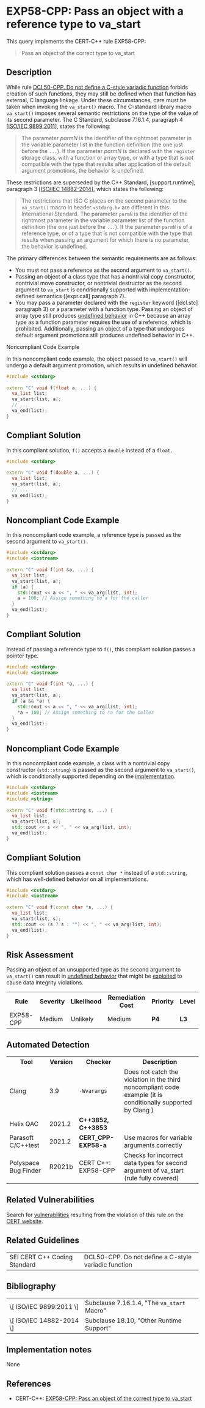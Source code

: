 # EXP58-CPP: Pass an object with a reference type to va_start

This query implements the CERT-C++ rule EXP58-CPP:

> Pass an object of the correct type to va_start


## Description

While rule [DCL50-CPP. Do not define a C-style variadic function](https://wiki.sei.cmu.edu/confluence/display/cplusplus/DCL50-CPP.+Do+not+define+a+C-style+variadic+function) forbids creation of such functions, they may still be defined when that function has external, C language linkage. Under these circumstances, care must be taken when invoking the `va_start()` macro. The C-standard library macro `va_start()` imposes several semantic restrictions on the type of the value of its second parameter. The C Standard, subclause 7.16.1.4, paragraph 4 \[[ISO/IEC 9899:2011](https://wiki.sei.cmu.edu/confluence/display/cplusplus/AA.+Bibliography#AA.Bibliography-ISO-IEC9899-2011)\], states the following:

> The parameter *parmN* is the identifier of the rightmost parameter in the variable parameter list in the function definition (the one just before the `...`). If the parameter *parmN* is declared with the `register` storage class, with a function or array type, or with a type that is not compatible with the type that results after application of the default argument promotions, the behavior is undefined.


These restrictions are superseded by the C++ Standard, \[support.runtime\], paragraph 3 \[[ISO/IEC 14882-2014](https://wiki.sei.cmu.edu/confluence/display/cplusplus/AA.+Bibliography#AA.Bibliography-ISO%2FIEC14882-2014)\], which states the following:

> The restrictions that ISO C places on the second parameter to the `va_start()` macro in header `<stdarg.h>` are different in this International Standard. The parameter `parmN` is the identifier of the rightmost parameter in the variable parameter list of the function definition (the one just before the `...`). If the parameter `parmN` is of a reference type, or of a type that is not compatible with the type that results when passing an argument for which there is no parameter, the behavior is undefined.


The primary differences between the semantic requirements are as follows:

* You must not pass a reference as the second argument to `va_start()`.
* Passing an object of a class type that has a nontrivial copy constructor, nontrivial move constructor, or nontrivial destructor as the second argument to `va_start` is conditionally supported with implementation-defined semantics (\[expr.call\] paragraph 7).
* You may pass a parameter declared with the `register` keyword (\[dcl.stc\] paragraph 3) or a parameter with a function type.
Passing an object of array type still produces [undefined behavior](https://wiki.sei.cmu.edu/confluence/display/cplusplus/BB.+Definitions#BB.Definitions-undefinedbehavior) in C++ because an array type as a function parameter requires the use of a reference, which is prohibited. Additionally, passing an object of a type that undergoes default argument promotions still produces undefined behavior in C++.

Noncompliant Code Example

In this noncompliant code example, the object passed to `va_start()` will undergo a default argument promotion, which results in undefined behavior.

```cpp
#include <cstdarg>
 
extern "C" void f(float a, ...) {
  va_list list;
  va_start(list, a);
  // ...
  va_end(list);
}
```

## Compliant Solution

In this compliant solution, `f()` accepts a `double` instead of a `float.`

```cpp
#include <cstdarg>
 
extern "C" void f(double a, ...) {
  va_list list;
  va_start(list, a);
  // ...
  va_end(list);
}

```

## Noncompliant Code Example

In this noncompliant code example, a reference type is passed as the second argument to `va_start().`

```cpp
#include <cstdarg>
#include <iostream>
 
extern "C" void f(int &a, ...) {
  va_list list;
  va_start(list, a);
  if (a) {
    std::cout << a << ", " << va_arg(list, int);
    a = 100; // Assign something to a for the caller
  }
  va_end(list);
}
```

## Compliant Solution

Instead of passing a reference type to `f()`, this compliant solution passes a pointer type.

```cpp
#include <cstdarg>
#include <iostream>
 
extern "C" void f(int *a, ...) {
  va_list list;
  va_start(list, a);
  if (a && *a) {
    std::cout << a << ", " << va_arg(list, int);
    *a = 100; // Assign something to *a for the caller
  }
  va_end(list);
}

```

## Noncompliant Code Example

In this noncompliant code example, a class with a nontrivial copy constructor (`std::string`) is passed as the second argument to `va_start()`, which is conditionally supported depending on the [implementation](https://wiki.sei.cmu.edu/confluence/display/cplusplus/BB.+Definitions#BB.Definitions-implementation).

```cpp
#include <cstdarg>
#include <iostream>
#include <string>
 
extern "C" void f(std::string s, ...) {
  va_list list;
  va_start(list, s);
  std::cout << s << ", " << va_arg(list, int);
  va_end(list);
}
```

## Compliant Solution

This compliant solution passes a `const char *` instead of a `std::string`, which has well-defined behavior on all implementations.

```cpp
#include <cstdarg>
#include <iostream>
 
extern "C" void f(const char *s, ...) {
  va_list list;
  va_start(list, s);
  std::cout << (s ? s : "") << ", " << va_arg(list, int);
  va_end(list);
}
```

## Risk Assessment

Passing an object of an unsupported type as the second argument to `va_start()` can result in [undefined behavior](https://wiki.sei.cmu.edu/confluence/display/cplusplus/BB.+Definitions#BB.Definitions-undefinedbehavior) that might be [exploited](https://wiki.sei.cmu.edu/confluence/display/cplusplus/BB.+Definitions#BB.Definitions-exploit) to cause data integrity violations.

<table> <tbody> <tr> <th> Rule </th> <th> Severity </th> <th> Likelihood </th> <th> Remediation Cost </th> <th> Priority </th> <th> Level </th> </tr> <tr> <td> EXP58-CPP </td> <td> Medium </td> <td> Unlikely </td> <td> Medium </td> <td> <strong>P4</strong> </td> <td> <strong>L3</strong> </td> </tr> </tbody> </table>


## Automated Detection

<table> <tbody> <tr> <th> Tool </th> <th> Version </th> <th> Checker </th> <th> Description </th> </tr> <tr> <td> <a> Clang </a> </td> <td> 3.9 </td> <td> <code>-Wvarargs</code> </td> <td> Does not catch the violation in the third noncompliant code example (it is conditionally supported by <a> Clang </a> ) </td> </tr> <tr> <td> <a> Helix QAC </a> </td> <td> 2021.2 </td> <td> <strong>C++3852, C++3853</strong> </td> <td> </td> </tr> <tr> <td> <a> Parasoft C/C++test </a> </td> <td> 2021.2 </td> <td> <strong>CERT_CPP-EXP58-a</strong> </td> <td> Use macros for variable arguments correctly </td> </tr> <tr> <td> <a> Polyspace Bug Finder </a> </td> <td> R2021b </td> <td> <a> CERT C++: EXP58-CPP </a> </td> <td> Checks for incorrect data types for second argument of va_start (rule fully covered) </td> </tr> </tbody> </table>


## Related Vulnerabilities

Search for [vulnerabilities](https://wiki.sei.cmu.edu/confluence/display/cplusplus/BB.+Definitions#BB.Definitions-vulnerability) resulting from the violation of this rule on the [CERT website](https://www.kb.cert.org/vulnotes/bymetric?searchview&query=FIELD+KEYWORDS+contains+EXP40-CPP).

## Related Guidelines

<table> <tbody> <tr> <td> <a> SEI CERT C++ Coding Standard </a> </td> <td> <a> DCL50-CPP. Do not define a C-style variadic function </a> </td> </tr> </tbody> </table>


## Bibliography

<table> <tbody> <tr> <td> \[ <a> ISO/IEC 9899:2011 </a> \] </td> <td> Subclause 7.16.1.4, "The <code>va_start</code> Macro" </td> </tr> <tr> <td> \[ <a> ISO/IEC 14882-2014 </a> \] </td> <td> Subclause 18.10, "Other Runtime Support" </td> </tr> </tbody> </table>


## Implementation notes

None

## References

* CERT-C++: [EXP58-CPP: Pass an object of the correct type to va_start](https://wiki.sei.cmu.edu/confluence/pages/viewpage.action?pageId=88046682)
